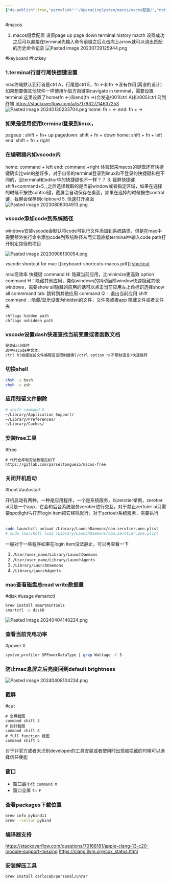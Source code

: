 ```yaml
---
{"dg-publish":true,"permalink":"/OperatingSystem/macos/macos配置/","noteIcon":"3"}
---
```



#macos
1. macos键盘配置
设置page up page down terminal history macth
设置成功之后可以直接在terminal先输入命令前缀之后点击向上arrow就可以调出匹配的历史命令记录
![Pasted image 20230729125944.png](/img/user/pics/Pasted%20image%2020230729125944.png)

#keyboard #hotkey
### 1.terminal行首行尾快捷键设置
mac终端默认到行首是ctrl A，行尾是ctrl E，fn <-和fn ->没有作用(离谱的设计)
如果想要像其他软件一样使用fn加方向键来navigate in terminal，需要设置terminal
这里设置了home(fn <-)和end(fn ->)会发送\\001(ctrl A)和\\005(ctrl E)到终端
https://stackoverflow.com/a/57179327/14637253
![Pasted image 20240130233704.png](/img/user/pics/Pasted%20image%2020240130233704.png)
home: fn + <-
end: fn + ->
### 如果是使用使用terminal登录到linux，
pageup :     shift + fn+ up
pagedown: shift + fn + down
home:         shift + fn + left
end:            shift + fn + right
### 在编辑器内如vscode内
home: command + left
end:    command +right
体验起来macos的键盘还有快捷键确实比win的差好多，对于自带的terminal登录到linux和不登录的快捷键和是不同的，且terminal和editor中的快捷键也不一样？？
3. 截屏快捷键
shift+command+5, ,之后选择截取的是当前window或者指定区域，如果在选择的时候不按住control键，截屏会自动保存在桌面，如果在选择的时候按住control键，截屏会保存到clipboard
5. 快速打开桌面
![Pasted image 20230808004913.png](/img/user/pics/Pasted%20image%2020230808004913.png)

### vscode添加code到系统路径
windows安装vscode会默认将code可执行文件添加到系统路径，但是在mac中需要额外执行命令添加code到系统路径从而实现直接terminal中输入code  path打开制定路径的项目

![Pasted image 20230906130054.png](/img/user/pics/Pasted%20image%2020230906130054.png)

vscode shortcut for mac
[[keyboard-shortcuts-macos.pdf]]
[shortcut](https://code.visualstudio.com/shortcuts/keyboard-shortcuts-macos.pdf)

mac高效率
快捷键
command H: 隐藏当前应用，比minimize更高效
option command H：隐藏其他应用，类似windows的抖动当前window快速隐藏其他windows，需要show all隐藏的应用的话可以点击当前应用左上角标识选择show all
commmand tab: 跳转到其他应用
command Q： 退出当前应用
shift command . :隐藏/显示设置为hidden的文件，文件夹或者app
隐藏文件或者文件夹
```bash
chflags hidden path
chflags nohidden path
```

### vscode设置dash快速查找当前变量或者函数文档
```txt
安装dash插件
选中vscode中文本，
ctrl h(根据当前文件编程语言限制搜索)/ctrl option h(不限制语言)快速跳转

```

### 切换shell
```bash
chsh -s bash
chsh -s zsh
```

### 应用残留文件删除

```bash
# shift command G
~/Library/Application Support/
~/Library/Preferences/
~/Library/Caches/

```

### 安装free工具

#free
```
# 代码仓库和安装教程见如下
https://gitlab.com/parseltongueio/macos-free

```

### 关闭开机启动
#boot #autostart

开机启动有两种，一种是应用程序，一个是系统服务，以zerotier举例，zerotier ui只是一个app，它会和后台系统服务zerotier进行交互，对于禁止zertoier ui只需要spotlight🔍打开login item把它移除就行，对于zertoeir系统服务，需要执行
```bash

sudo launchctl unload /Library/LaunchDaemons/com.zerotier.one.plist
# sudo launchctl load /Library/LaunchDaemons/com.zerotier.one.plist
```
一般对于一些程序如果在login item没法静止，可以再查看一下
1. `/User/user_name/Library/LaunchDaemons`
2. `/User/user_name/Library/LaunchAgents`
3. `/Library/LaunchDaemons`
4. `/Library/LaunchAgents`

### mac查看磁盘总read write数据量
#disk #usage #smartctl
```sh
brew install smartmontools
smartctl -a disk0

```
![Pasted image 20240404140224.png](/img/user/OperatingSystem/macos/attachments/Pasted%20image%2020240404140224.png)




### 查看当前充电功率
#power #
```sh
system_profiler SPPowerDataType | grep Wattage -C 5

```

### 防止mac息屏之后亮度回到default brightness
![Pasted image 20240408104234.png](/img/user/OperatingSystem/macos/attachments/Pasted%20image%2020240408104234.png)


### 截屏
#cut 

```
# 全屏截图
command shift 3
# 指针截图
command shift 4
# full function 截图
command shift 5
```

对于非官方或者未识别developer的工具安装或者使用时出现被拦截的时候可以选择信任使能

### 窗口
- 窗口最小化 `command M`
- 窗口全屏 `fn F`


### 查看packages下载位置
```sh
brew info pybind11
brew --cellar pybind

```

### 编译器支持

https://stackoverflow.com/questions/70168181/apple-clang-13-c20-module-support-missing
https://clang.llvm.org/cxx_status.html


### 安装解压工具

```sh
brew install carlocab/personal/unrar

```

